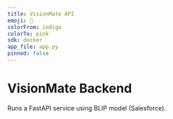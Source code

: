 ```yaml
---
title: VisionMate API
emoji: 🧠
colorFrom: indigo
colorTo: pink
sdk: docker
app_file: app.py
pinned: false
---
```

# VisionMate Backend
Runs a FastAPI service using BLIP model (Salesforce).
